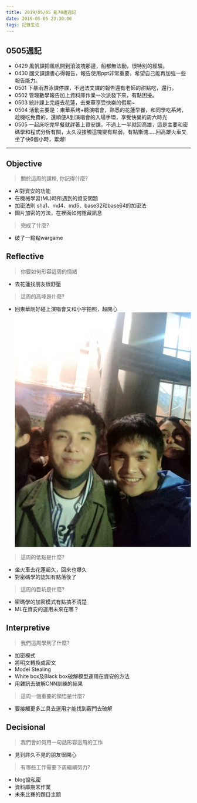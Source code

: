 ```yaml
---
title: 2019/05/05 亂78遭週記
date: 2019-05-05 23:30:00
tags: 記錄生活
---
```

## **0505週記**

- 0429 風帆課把風帆開到消波塊那邊，船都無法動，很特別的經驗。
- 0430 國文課讀書心得報告，報告使用ppt非常重要，希望自己能再加強一些報告能力。
- 0501 下暴雨游泳課停課，不過法文課的報告還有老師的甜點吃，還行。
- 0502 管理數學報告加上資料庫作業一次派發下來，有點困擾。
- 0503 統計課上完趕去花蓮，去東華享受快樂的假期~
- 0504 活動主要是：東華系烤+聽演唱會，熟悉的花蓮早餐，和同學吃系烤，趁機吃免費的，還順便A到演唱會的入場手環，享受快樂的周六時光
- 0505 一起床吃完早餐就趕著上資安課，不過上一半就回高雄，這是主要和密碼學和程式分析有關，太久沒接觸這塊變有點弱，有點慚愧.....回高雄火車又坐了快6個小時，累爆!

---

## **Objective**

> 關於這周的課程, 你記得什麼?

- AI對資安的功能
- 在機械學習(ML)時所遇到的資安問題
- 加密法則 sha1、md4、md5、base32和base64的加密法
- 圖片加密的方法，在裡面如何隱藏訊息

> 完成了什麼?

- 破了一點點wargame

## **Reflective**

> 你要如何形容這周的情緒

* 去花蓮找朋友很舒壓

> 這周的高峰是什麼?

* 回東華剛好碰上演唱會又和小宇拍照，超開心
![img](https://raw.githubusercontent.com/kidneyweakx/img-host/image/image/20190505.jpg )

> 這周的低點是什麼?

- 坐火車去花蓮超久，回來也爆久
- 對密碼學的認知有點落後了

> 這周的巨坑是什麼?

- 密碼學的加密模式有點搞不清楚
- ML在資安的運用未來在哪？

## **Interpretive**

> 我們這周學到了什麼?

- 加密模式
- 將明文轉換成密文
- Model Stealing
- White box及Black box破解模型運用在資安的方法
- 用雜訊去破解CNN訓練的結果

> 這周一個重要的領悟是什麼?

* 要接觸更多工具去運用才能找到竅門去破解

## **Decisional**

> 我們會如何用一句話形容這周的工作

- 見到許久不見的朋友很開心

> 有哪些工作需要下周繼續努力?

- blog設私密
- 資料庫期末作業
- 未來比賽的題目主題
